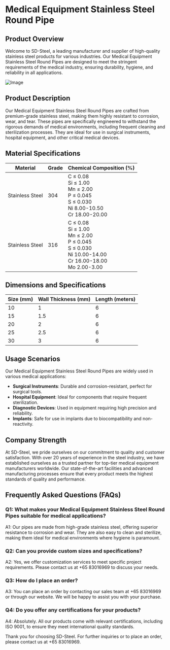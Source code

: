 # Medical Equipment Stainless Steel Round Pipe

## Product Overview

Welcome to SD-Steel, a leading manufacturer and supplier of high-quality stainless steel products for various industries. Our Medical Equipment Stainless Steel Round Pipes are designed to meet the stringent requirements of the medical industry, ensuring durability, hygiene, and reliability in all applications.

![Image](https://github.com/user-attachments/assets/2567258e-e124-4816-932d-1809bd27ef0b)

## Product Description

Our Medical Equipment Stainless Steel Round Pipes are crafted from premium-grade stainless steel, making them highly resistant to corrosion, wear, and tear. These pipes are specifically engineered to withstand the rigorous demands of medical environments, including frequent cleaning and sterilization processes. They are ideal for use in surgical instruments, hospital equipment, and other critical medical devices.

## Material Specifications

| **Material** | **Grade** | **Chemical Composition (%)** |
|--------------|-----------|------------------------------|
| Stainless Steel | 304 | C ≤ 0.08<br>Si ≤ 1.00<br>Mn ≤ 2.00<br>P ≤ 0.045<br>S ≤ 0.030<br>Ni 8.00-10.50<br>Cr 18.00-20.00 |
| Stainless Steel | 316 | C ≤ 0.08<br>Si ≤ 1.00<br>Mn ≤ 2.00<br>P ≤ 0.045<br>S ≤ 0.030<br>Ni 10.00-14.00<br>Cr 16.00-18.00<br>Mo 2.00-3.00 |

## Dimensions and Specifications

| **Size (mm)** | **Wall Thickness (mm)** | **Length (meters)** |
|---------------|--------------------------|---------------------|
| 10            | 1                        | 6                   |
| 15            | 1.5                      | 6                   |
| 20            | 2                        | 6                   |
| 25            | 2.5                      | 6                   |
| 30            | 3                        | 6                   |

## Usage Scenarios

Our Medical Equipment Stainless Steel Round Pipes are widely used in various medical applications:

- **Surgical Instruments**: Durable and corrosion-resistant, perfect for surgical tools.
- **Hospital Equipment**: Ideal for components that require frequent sterilization.
- **Diagnostic Devices**: Used in equipment requiring high precision and reliability.
- **Implants**: Safe for use in implants due to biocompatibility and non-reactivity.

## Company Strength

At SD-Steel, we pride ourselves on our commitment to quality and customer satisfaction. With over 20 years of experience in the steel industry, we have established ourselves as a trusted partner for top-tier medical equipment manufacturers worldwide. Our state-of-the-art facilities and advanced manufacturing processes ensure that every product meets the highest standards of quality and performance.

## Frequently Asked Questions (FAQs)

### Q1: What makes your Medical Equipment Stainless Steel Round Pipes suitable for medical applications?
A1: Our pipes are made from high-grade stainless steel, offering superior resistance to corrosion and wear. They are also easy to clean and sterilize, making them ideal for medical environments where hygiene is paramount.

### Q2: Can you provide custom sizes and specifications?
A2: Yes, we offer customization services to meet specific project requirements. Please contact us at +65 83016969 to discuss your needs.

### Q3: How do I place an order?
A3: You can place an order by contacting our sales team at +65 83016969 or through our website. We will be happy to assist you with your purchase.

### Q4: Do you offer any certifications for your products?
A4: Absolutely. All our products come with relevant certifications, including ISO 9001, to ensure they meet international quality standards.

Thank you for choosing SD-Steel. For further inquiries or to place an order, please contact us at +65 83016969.